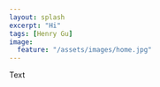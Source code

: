 ```yaml
---
layout: splash
excerpt: "Hi"
tags: [Henry Gu]
image:
  feature: "/assets/images/home.jpg"
---
```

<p>Text</p>